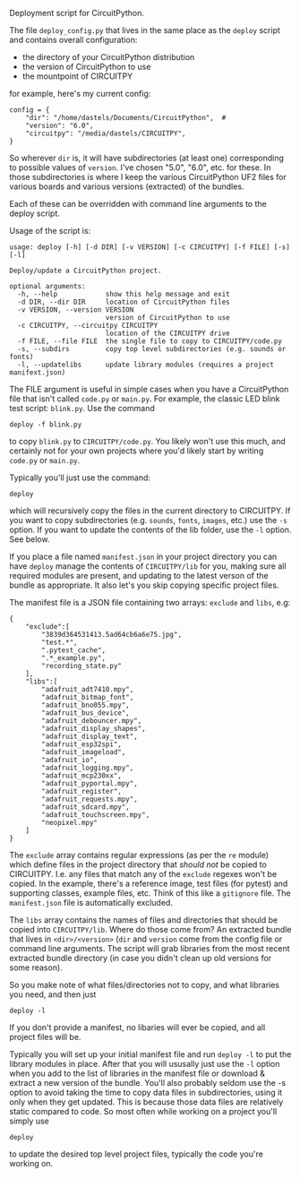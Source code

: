 Deployment script for CircuitPython.

The file `deploy_config.py` that lives in the same place as the `deploy` script and contains overall configuration:

  * the directory of your CircuitPython distribution
  * the version of CircuitPython to use
  * the mountpoint of CIRCUITPY

for example, here's my current config:

```
config = {
    "dir": "/home/dastels/Documents/CircuitPython",  #
    "version": "6.0",
    "circuitpy": "/media/dastels/CIRCUITPY",
}
```

So wherever `dir` is, it will have subdirectories (at least one) corresponding to possible values of `version`. I've chosen "5.0", "6.0", etc. for these. In those subdirectories is where I keep the various CircuitPython UF2 files for various boards and various versions (extracted) of the bundles.

Each of these can be overridden with command line arguments to the deploy script.

Usage of the script is:

```
usage: deploy [-h] [-d DIR] [-v VERSION] [-c CIRCUITPY] [-f FILE] [-s] [-l]

Deploy/update a CircuitPython project.

optional arguments:
  -h, --help            show this help message and exit
  -d DIR, --dir DIR     location of CircuitPython files
  -v VERSION, --version VERSION
                        version of CircuitPython to use
  -c CIRCUITPY, --circuitpy CIRCUITPY
                        location of the CIRCUITPY drive
  -f FILE, --file FILE  the single file to copy to CIRCUITPY/code.py
  -s, --subdirs         copy top level subdirectories (e.g. sounds or fonts)
  -l, --updatelibs      update library modules (requires a project manifext.json)
```

The FILE argument is useful in simple cases when you have a CircuitPython file that isn't called `code.py` or `main.py`. For example, the classic LED blink test script: `blink.py`. Use the command

```deploy -f blink.py```

to copy `blink.py` to `CIRCUITPY/code.py`. You likely won't use this much, and certainly not for your own projects where you'd likely start by writing `code.py` or `main.py`.

Typically you'll just use the command:

```
deploy
```

which will recursively copy the files in the current directory to CIRCUITPY. If you want to copy subdirectories (e.g. `sounds`, `fonts`, `images`, etc.) use the `-s` option. If you want to update the contents of the lib folder, use the `-l` option. See below.

If you place a file named `manifest.json` in your project directory you can have `deploy` manage the contents of `CIRCUITPY/lib` for you, making sure all required modules are present, and updating to the latest verson of the bundle as appropriate. It also let's you skip copying specific project files.

The manifest file is a JSON file containing two arrays: `exclude` and `libs`, e.g:
```
{
    "exclude":[
        "3839d364531413.5ad64cb6a6e75.jpg",
        "test.*",
        ".pytest_cache",
        ".*_example.py",
        "recording_state.py"
    ],
    "libs":[
        "adafruit_adt7410.mpy",
        "adafruit_bitmap_font",
        "adafruit_bno055.mpy",
        "adafruit_bus_device",
        "adafruit_debouncer.mpy",
        "adafruit_display_shapes",
        "adafruit_display_text",
        "adafruit_esp32spi",
        "adafruit_imageload",
        "adafruit_io",
        "adafruit_logging.mpy",
        "adafruit_mcp230xx",
        "adafruit_pyportal.mpy",
        "adafruit_register",
        "adafruit_requests.mpy",
        "adafruit_sdcard.mpy",
        "adafruit_touchscreen.mpy",
        "neopixel.mpy"
    ]
}
```

The `exclude` array contains regular expressions (as per the `re` module) which define files in the project directory that *should not* be copied to CIRCUITPY. I.e. any files that match any of the `exclude` regexes won't be copied. In the example, there's a reference image, test files (for pytest) and supporting classes, example files, etc. Think of this like a `gitignore` file. The `manifest.json` file is automatically excluded.

The `libs` array contains the names of files and directories that should be copied into `CIRCUITPY/lib`. Where do those come from? An extracted bundle that lives in `<dir>/<version>` (`dir` and `version` come from the config file or command line arguments. The script will grab libraries from the most recent extracted bundle directory (in case you didn't clean up old versions for some reason).

So you make note of what files/directories not to copy, and what libraries you need, and then just

```deploy -l```

If you don't provide a manifest, no libaries will ever be copied, and all project files will be.

Typically you will set up your initial manifest file and run `deploy -l` to put the library modules in place. After that you will ususally just use the `-l` option when you add to the list of libraries in the manifest file or download & extract a new version of the bundle. You'll also probably seldom use the -s option to avoid taking the time to copy data files in subdirectories, using it only when they get updated. This is because those data files are relatively static compared to code. So most often while working on a project you'll simply use

```deploy```

to update the desired top level project files, typically the code you're working on.
